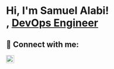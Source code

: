 
<h1>Hi, I'm Samuel Alabi! <br/><a href="https://github.com/Revivalfire"></a>, <a href="https://www.linkedin.com/in/samuelagbokpo/">DevOps Engineer</a>




<h2> 🤳 Connect with me:</h2>


[<img align="left" alt="sam | LinkedIn" width="22px" src="https://cdn.jsdelivr.net/npm/simple-icons@v3/icons/linkedin.svg" />][linkedin]


[linkedin]: https://www.linkedin.com/in/samuelagbokpo/

<!--


Here are some ideas to get you started:

- 🔭 I’m currently working on ...
- 🌱 I’m currently learning ...
- 👯 I’m looking to collaborate on ...
- 🤔 I’m looking for help with ...
- 💬 Ask me about ...
- 📫 How to reach me: ...
- 😄 Pronouns: ...
- ⚡ Fun fact: ...
<!--

